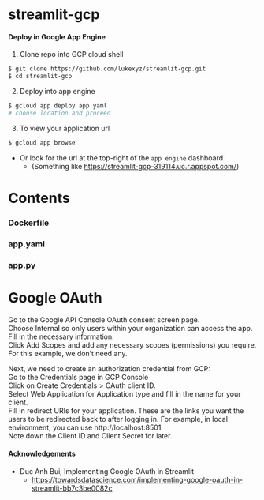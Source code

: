 # streamlit-gcp

#### Deploy in Google App Engine

1. Clone repo into GCP cloud shell
```sh
$ git clone https://github.com/lukexyz/streamlit-gcp.git
$ cd streamlit-gcp
```  


2. Deploy into app engine
```sh
$ gcloud app deploy app.yaml
# choose location and proceed
```  


3. To view your application url
 ```sh
 $ gcloud app browse
 ```
* Or look for the url at the top-right of the `app engine` dashboard
  * (Something like https://streamlit-gcp-319114.uc.r.appspot.com/)


# Contents


### Dockerfile


### app.yaml


### app.py


# Google OAuth
Go to the Google API Console OAuth consent screen page.  
Choose Internal so only users within your organization can access the app.  
Fill in the necessary information.  
Click Add Scopes and add any necessary scopes (permissions) you require. For this example, we don’t need any.  

Next, we need to create an authorization credential from GCP:  
Go to the Credentials page in GCP Console  
Click on Create Credentials > OAuth client ID.  
Select Web Application for Application type and fill in the name for your client.  
Fill in redirect URIs for your application. These are the links you want the users to be redirected back to after logging in. For example, in local environment, you can use http://localhost:8501  
Note down the Client ID and Client Secret for later.  


#### Acknowledgements
* Duc Anh Bui, Implementing Google OAuth in Streamlit
  - https://towardsdatascience.com/implementing-google-oauth-in-streamlit-bb7c3be0082c
